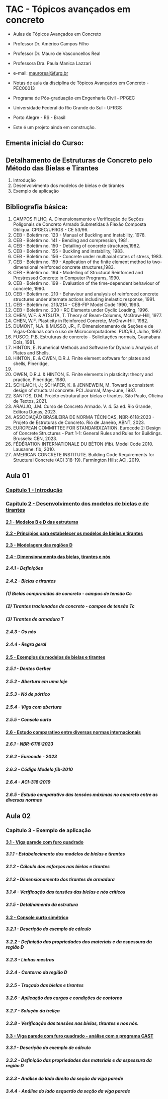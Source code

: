 # __TAC - Tópicos avançados em concreto__  
* Aulas de Tópicos Avançados em Concreto
* Professor Dr. Américo Campos Filho
* Professor Dr. Mauro de Vasconcellos Real
* Professora Dra. Paula Manica Lazzari

* e-mail: mauroreal@furg.br
* Notas de aula da disciplina de Tópicos Avançados em Concreto - PEC00013
* Programa de Pós-graduação em Engenharia Civil  - PPGEC
* Universidade Federal do Rio Grande do Sul - UFRGS
* Porto Alegre - RS - Brasil
* Este é um projeto ainda em construção.

## __Ementa inicial do Curso:__

## __Detalhamento de Estruturas de Concreto pelo Método das Bielas e Tirantes__

1. Introdução
2. Desenvolvimento dos modelos de bielas e de tirantes
3. Exemplo de aplicação


## __Bibliografia básica:__

1. CAMPOS FILHO, A. Dimensionamento e Verificação de Seções Poligonais de 
Concreto Armado Submetidas à Flexão Composta Oblíqua. CPGEC/UFRGS - CE 
53/96. 
2. CEB - Boletim no. 123 - Manual of Buckling and Instability, 1978. 
3. CEB - Boletim no. 141 - Bending and compression, 1981. 
4. CEB - Boletim no. 150 - Detailing of concrete structures,1982. 
5. CEB - Boletim no. 155 - Buckling and instability, 1983. 
6. CEB - Boletim no. 156 - Concrete under multiaxial states of stress, 1983. 
7. CEB - Boletim no. 159 - Application of the finite element method to two-dimensional 
reinforced concrete structures,1983. 
8. CEB - Boletim no. 194 - Modelling of Structural Reinforced and Prestressed Concrete in 
Computer Programs, 1990. 
9. CEB - Boletim no. 199 - Evaluation of the time-dependent behaviour of concrete, 1990. 
10. CEB - Boletim no. 210 - Behaviour and analysis of reinforced concrete structures under 
alternate actions including inelastic response, 1991. 
11. CEB - Boletim no. 213/214 - CEB-FIP Model Code 1990, 1993. 
12. CEB - Boletim no. 230 - RC Elements under Cyclic Loading, 1996. 
13. CHEN, W.F. & ATSUTA, T.  Theory of Beam-Columns, McGraw-Hill, 1977. 
14. CHEN, W.F.  Plasticity in Reinforced Concrete, McGraw-Hill, 1982. 
15. DUMONT, N.A. & MUSSO, JR., F. Dimensionamento de Seções e de Vigas-Colunas com 
o uso de Microcomputadores. PUC/RJ, Julho, 1987. 
16. FUSCO, P.B.  Estruturas de concreto - Solicitações normais, Guanabara Dois, 1981. 
17. HINTON, E. Numerical Methods and Software for Dynamic Analysis of Plates and Shells. 
18. HINTON, E. & OWEN, D.R.J. Finite element software for plates and shells, Pineridge, 
1984. 
19. OWEN, D.R.J. & HINTON, E. Finite elements in plasticity: theory and practice, 
Pineridge, 1980. 
20. SCHLAICH, J.; SCHAFER, K. & JENNEWEIN, M.  Toward a consistent design of structural 
concrete.  PCI Journal, May-June, 1987.
21. SANTOS, D.M. Projeto estrutural por bielas e tirantes. São Paulo, Oficina de Textos, 2021. 
22. ARAÚJO, J.M. Curso de Concreto Armado. V. 4. 5a ed. Rio Grande, Editora Dunas, 2023.
23. ASSOCIAÇÃO BRASILEIRA DE NORMA TÉCNICAS, NBR-6118:2023 - Projeto de Estruturas de Concreto. Rio de Janeiro, ABNT, 2023.
24. EUROPEAN COMMITTEE FOR STANDARDIZATION. Eurocode 2: Design of Concrete Structures - Part 1-1: General Rules and Rules for Buildings. Brussels: CEN, 2023.
25. FÉDÉRATION INTERNATIONALE DU BÉTON (fib). Model Code 2010. Lausanne: fib, 2010.
26. AMERICAN CONCRETE INSTITUTE. Building Code Requirements for Structural Concrete (ACI 318-19). Farmington Hills: ACI, 2019.

## __Aula 01__

### [Capítulo 1 - Introdução](https://nbviewer.org/github/mvreal/ST/blob/main/Capitulo_1.ipynb)

### [Capítulo 2 - Desenvolvimento dos modelos de bielas e de tirantes](https://nbviewer.org/github/mvreal/ST/blob/main/Capitulo_2.ipynb)

#### [2.1 - Modelos B e D das estruturas](https://nbviewer.org/github/mvreal/ST/blob/main/Capitulo_2-1.ipynb)

#### [2.2 - Princípios para estabelecer os modelos de bielas e tirantes](https://nbviewer.org/github/mvreal/ST/blob/main/Capitulo_2-2.ipynb)

#### [2.3 - Modelagem das regiões D](https://nbviewer.org/github/mvreal/ST/blob/main/Capitulo_2-3.ipynb)

#### [2.4 - Dimensionamento das bielas, tirantes e nós](https://nbviewer.org/github/mvreal/ST/blob/main/Capitulo_2-4.ipynb)

##### 2.4.1 - Definições

##### 2.4.2 - Bielas e tirantes

##### (1) Bielas comprimidas de concreto - campos de tensão Cc
##### (2) Tirantes tracionados de concreto - campos de tensão Tc
##### (3) Tirantes de armadura T

##### 2.4.3 - Os nós

##### 2.4.4 - Regra geral

#### [2.5 - Exemplos de modelos de bielas e tirantes](https://nbviewer.org/github/mvreal/ST/blob/main/Capitulo_2-5.ipynb)

##### 2.5.1 - Dentes Gerber
##### 2.5.2 - Abertura em uma laje 
##### 2.5.3 - Nó de pórtico
##### 2.5.4 - Viga com abertura
##### 2.5.5 - Consolo curto

#### [2.6 - Estudo comparativo entre diversas normas internacionais](https://nbviewer.org/github/mvreal/ST/blob/main/Capitulo_2-6.ipynb)

##### 2.6.1 - NBR-6118:2023
##### 2.6.2 - Eurocode - 2023 
##### 2.6.3 - Código Modelo fib-2010
##### 2.6.4 - ACI-318:2019
##### 2.6.5 - Estudo comparativo das tensões máximas no concreto entre as diversas normas


## __Aula 02__

### Capítulo 3 - Exemplo de aplicação

#### [3.1 - Viga parede com furo quadrado](https://nbviewer.org/github/mvreal/ST/blob/main/Capitulo_3-1.ipynb)

##### 3.1.1 - Estabelecimento dos modelos de bielas e tirantes

##### 3.1.2 - Cálculo dos esforços nas bielas e tirantes

##### 3.1.3 - Dimensionamento dos tirantes de armadura

##### 3.1.4 - Verificação das tensões das bielas e nós críticos

##### 3.1.5 - Detalhamento da estrutura

#### [3.2 - Console curto simétrico](https://nbviewer.org/github/mvreal/ST/blob/main/Capitulo_3-2.ipynb)

##### 3.2.1 - Descrição do exemplo de cálculo

##### 3.2.2 - Definição das propriedades dos materiais e da espessura da região D

##### 3.2.3 - Linhas mestras

##### 3.2.4 - Contorno da região D

##### 3.2.5 - Traçado das bielas e tirantes

##### 3.2.6 - Aplicação das cargas e condições de contorno

##### 3.2.7 - Solução da treliça

##### 3.2.8 - Verificação das tensões  nas bielas, tirantes e nos nós.

#### [3.3 - Viga parede com furo quadrado - análise com o programa CAST](https://nbviewer.org/github/mvreal/ST/blob/main/Capitulo_3-3.ipynb)

##### 3.3.1 - Descrição do exemplo de cálculo

##### 3.3.2 - Definição das propriedades dos materiais e da espessura da região D

##### 3.3.3 - Análise do lado direito da seção da viga parede

##### 3.4.4 - Análise do lado esquerdo da seção da viga parede
